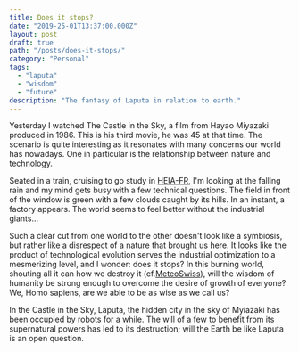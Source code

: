 ```yaml
---
title: Does it stops?
date: "2019-25-01T13:37:00.000Z"
layout: post
draft: true
path: "/posts/does-it-stops/"
category: "Personal"
tags:   
  - "laputa"
  - "wisdom"
  - "future"
description: "The fantasy of Laputa in relation to earth."
---
```


Yesterday I watched The Castle in the Sky, a film from Hayao Miyazaki produced in 1986. This is his third movie, he was 45 at that time. The scenario is quite interesting as it resonates with many concerns our world has nowadays. One in particular is the relationship between nature and technology.

Seated in a train, cruising to go study in [HEIA-FR](https://www.heia-fr.ch/), I'm looking at the falling rain and my mind gets busy with a few technical questions. The field in front of the window is green with a few clouds caught by its hills. In an instant, a factory appears. The world seems to feel better without the industrial giants... 

Such a clear cut from one world to the other doesn't look like a symbiosis, but rather like a disrespect of a nature that brought us here. It looks like the product of technological evolution serves the industrial optimization to a mesmerizing level, and I wonder: does it stops? In this burning world, shouting all it can how we destroy it (cf.[MeteoSwiss](https://www.meteosuisse.admin.ch/home.subpage.html/fr/data/blogs/2020/1/2019--deuxieme-annee-la-plus-chaude.html)), will the wisdom of humanity be strong enough to overcome the desire of growth of everyone? We, Homo sapiens, are we able to be as wise as we call us?

In the Castle in the Sky, Laputa, the hidden city in the sky of Myiazaki has been occupied by robots for a while. The will of a few to benefit from its supernatural powers has led to its destruction; will the Earth be like Laputa is an open question.
